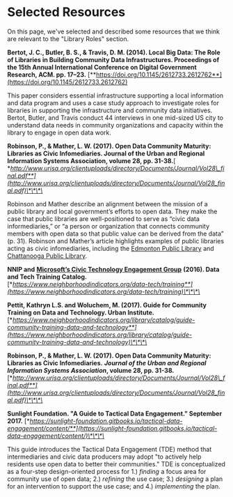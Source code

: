 # Selected Resources

On this page, we've selected and described some resources that we think are relevant to the "Library Roles" section. 

**Bertot, J. C., Butler, B. S., & Travis, D. M. \(2014\). Local Big Data: The Role of Libraries in Building Community Data Infrastructures. Proceedings of the 15th Annual International Conference on Digital Government Research, ACM.  pp. 17–23.** [**https://doi.org/10.1145/2612733.2612762**](https://doi.org/10.1145/2612733.2612762)

This paper considers essential infrastructure supporting a local information and data program and uses a case study approach to investigate roles for libraries in supporting the infrastructure and community data initiatives. Bertot, Butler, and Travis conduct 44 interviews in one mid-sized US city to understand data needs in community organizations and capacity within the library to engage in open data work.

**Robinson, P., & Mather, L. W. \(2017\). Open Data Community Maturity: Libraries as Civic Infomediaries. Journal of the Urban and Regional Information Systems Association, volume 28, pp. 31-38.**[ **http://www.urisa.org/clientuploads/directory/Documents/Journal/Vol28\_final.pdf**](http://www.urisa.org/clientuploads/directory/Documents/Journal/Vol28_final.pdf)\*\*\*\*

Robinson and Mather describe an alignment between the mission of a public library and local government’s efforts to open data. They make the case that public libraries are well-positioned to serve as “civic data informediaries,” or “a person or organization that connects community members with open data so that public value can be derived from the data” \(p. 31\). Robinson and Mather’s article highlights examples of public libraries acting as civic infomediaries, including the [Edmonton Public Library](https://www.epl.ca/open-data/) and [Chattanooga Public Library](https://data.chattlibrary.org/).

**NNIP and** [**Microsoft’s Civic Technology Engagement Group**](http://sumo.ly/yH4Q) **\(2016\). Data and Tech Training Catalog.** [**https://www.neighborhoodindicators.org/data-tech/training**](https://www.neighborhoodindicators.org/data-tech/training)\*\*\*\*

**Pettit, Kathryn L.S. and Woluchem, M. \(2017\). Guide for Community Training on Data and Technology. Urban Institute.** [**https://www.neighborhoodindicators.org/library/catalog/guide-community-training-data-and-technology**](https://www.neighborhoodindicators.org/library/catalog/guide-community-training-data-and-technology)\*\*\*\*

**Robinson, P., & Mather, L. W. \(2017\). Open Data Community Maturity: Libraries as Civic Infomediaries.** _**Journal of the Urban and Regional Information Systems Association**_**, volume 28, pp. 31-38.** [**http://www.urisa.org/clientuploads/directory/Documents/Journal/Vol28\_final.pdf**](http://www.urisa.org/clientuploads/directory/Documents/Journal/Vol28_final.pdf)\*\*\*\*

**Sunlight Foundation. "A Guide to Tactical Data Engagement." September 2017.** [**https://sunlight-foundation.gitbooks.io/tactical-data-engagement/content/**](https://sunlight-foundation.gitbooks.io/tactical-data-engagement/content/)\*\*\*\*

This guide introduces the Tactical Data Engagement \(TDE\) method that intermediaries and civic data producers may adopt "to actively help residents use open data to better their communities." TDE is conceptualized as a four-step design-oriented process for 1.\) _finding_ a focus area for community use of open data; 2.\) _refining_ the use case; 3.\) _designing_ a plan for an intervention to support the use case; and 4.\) _implementing_ the plan.

